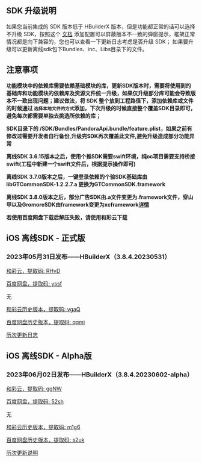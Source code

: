 ## SDK 升级说明
如果您当前集成的 SDK 版本低于 HBuilderX 版本，但是功能都正常的话可以选择不升级 SDK，按照这个 [文档](https://ask.dcloud.net.cn/article/35627) 添加配置可以屏蔽版本不一致的弹窗提示，框架正常情况都是向下兼容的，您也可以查看一下更新日志考虑是否升级 SDK； 如果要升级可以更新离线sdk包下Bundles、inc、Libs目录下的文件。

## 注意事项
**功能模块中的依赖库需要依赖基础模块的库，更新SDK版本时，需要将使用到的基础库和功能模块的依赖库及资源文件统一升级，如果仅升级部分库可能会导致版本不一致出现问题；建议做法，将 SDK 整个放到工程路径下，添加依赖库或文件的时候通过 `选择本地文件的方式`添加，下次升级的时候直接整个覆盖SDK目录即可，避免每次都需要单独去挑选所依赖的库；**

**SDK目录下的 /SDK/Bundles/PandoraApi.bundle/feature.plist，如果之前有修改过需要开发者自行备份,升级完SDK再次覆盖此文件,避免升级造成部分功能异常**

**离线SDK 3.6.15版本之后，使用个推SDK需要swift环境，纯oc项目需要支持桥接swift(工程中新建一个swift文件后，根据提示操作即可)**

**离线SDK 3.7.0版本之后，一键登录依赖的个验SDK基础库由libGTCommonSDK-1.2.2.7.a 更换为GTCommonSDK.framework**

**离线SDK 3.8.0版本之后，部分广告SDK由.a文件变更为.framework文件，穿山甲以及GromoreSDK由framework变更为xcframework[详情](https://nativesupport.dcloud.net.cn/AppDocs/usemodule/iOSModuleConfig/uniad.html)**

**若使用百度网盘下载后解压失败，请使用和彩云下载**


## iOS 离线SDK - 正式版

### 2023年05月31日发布——HBuilderX（3.8.4.20230531） 

[和彩云，提取码: RHvD](https://caiyun.139.com/m/i?115CoUrHDeM5C) 

[百度网盘，提取码: yssf](https://pan.baidu.com/s/1d1oSZ-bQdwhXQ5goU75-ow?pwd=yssf)

无


[和彩云历史版本，提取码: vgaQ](https://caiyun.139.com/m/i?115CoUsGAIaKJ) 

[百度网盘历史版本，提取码: qqmi](https://pan.baidu.com/s/1Ve7b9m0IpsjQJlgJzhB2pw?pwd=qqmi)

[历次更新日志](AppDocs/download/update_history_iOS_release.md)


## iOS 离线SDK - Alpha版

### 2023年06月02日发布——HBuilderX（3.8.4.20230602-alpha）

[和彩云，提取码: ggNW](https://caiyun.139.com/m/i?115CnWksXn6xY)

[百度网盘，提取码: 52sh](https://pan.baidu.com/s/18lWVItposLwVnIjHAikyeg?pwd=52sh)

无

[和彩云历史版本，提取码: m1g6](https://caiyun.139.com/m/i?115CepEYarVOv) 

[百度网盘历史版本，提取码: s2uk](https://pan.baidu.com/s/1YMG_PJcEjFWbB8t-kmcMkQ?pwd=s2uk)

[历次更新说明](AppDocs/download/update_history_iOS_alpha.md)
